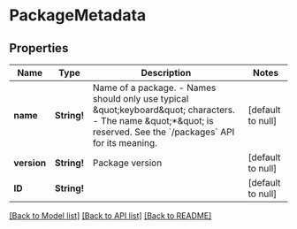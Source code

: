 # PackageMetadata

## Properties
Name | Type | Description | Notes
------------ | ------------- | ------------- | -------------
**name** | **String!** | Name of a package.  - Names should only use typical \&quot;keyboard\&quot; characters. - The name \&quot;*\&quot; is reserved. See the &#x60;/packages&#x60; API for its meaning. | [default to null]
**version** | **String!** | Package version | [default to null]
**ID** | **String!** |  | [default to null]

[[Back to Model list]](../README.md#documentation-for-models) [[Back to API list]](../README.md#documentation-for-api-endpoints) [[Back to README]](../README.md)


